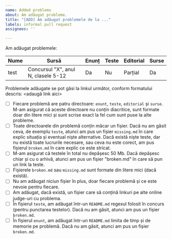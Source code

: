 ```yaml
---
name: Added problems
about: Am adăugat probleme.
title: "[ADD] Am adăugat problemele de la ..."
labels: informal pull request
assignees: ''

---
```


Am adăugat problemele:

| Nume | Sursă | Enunț | Teste | Editorial | Surse |
| ---- | ----- | ----- | ----- | --------- | ----- |
| test | Concursul "X", anul N, clasele 5-12 | Da | Nu | Parțial | Da | 

Problemele adăugate se pot găsi la linkul următor, conform formatului descris: <adaugă link aici>

- [ ] Fiecare problemă are patru directoare: `enunt`, `teste`, `editorial` și `surse`. M-am asigurat că aceste directoare nu conțin diacritice, sunt formate doar din litere mici și sunt scrise exact la fel cum sunt puse la alte probleme.
- [ ] Toate directoarele din problemă conțin măcar un fișier. Dacă nu am găsit ceva, de exemplu `teste`, atunci am pus un fișier `missing.md` în care explic situația și eventual niște alternative. Dacă există niște teste, dar nu există toate lucrurile necesare, sau ceva nu este corect, am pus fișierul `broken.md` în care explic ce este stricat.
- [ ] M-am asigurat că testele în total nu depășesc 50 Mb. Dacă depășesc chiar și cu o arhivă, atunci am pus un fișier "broken.md" în care să pun un link la teste.
- [ ] Fișierele `broken.md` sau `missing.md` sunt formate din litere mici (dacă există).
- [ ] Nu am adăugat niciun fișier în plus, doar fiecare problemă și ce este nevoie pentru fiecare.
- [ ] Am adăugat, dacă există, un fișier care să conțină linkuri pe alte online judge-uri cu problema.
- [ ] În fișierul `teste`, am adăugat într-un `README.md` regexul folosit în concurs (pentru punctarea testelor). Dacă nu am găsit, atunci am pus un fișier `broken.md`.
- [ ] În fișierul `enunt`, am adăugat într-un `README.md` limita de timp și de memorie pe problemă. Dacă nu am găsit, atunci am pus un fișier `broken.md`.
